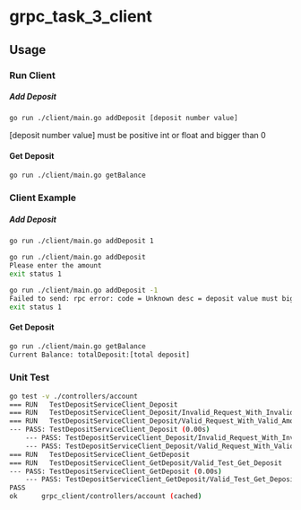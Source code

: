 # grpc_task_3_client

## Usage

### Run Client

##### Add Deposit

```bash
go run ./client/main.go addDeposit [deposit number value]
```
[deposit number value] must be positive int or float and bigger than 0

#### Get Deposit

```bash
go run ./client/main.go getBalance
```

### Client Example

##### Add Deposit
```bash
go run ./client/main.go addDeposit 1
```
```bash
go run ./client/main.go addDeposit
Please enter the amount
exit status 1
```
```bash
go run ./client/main.go addDeposit -1
Failed to send: rpc error: code = Unknown desc = deposit value must bigger than 0
exit status 1
```

#### Get Deposit
```bash
go run ./client/main.go getBalance
Current Balance: totalDeposit:[total deposit]
```

### Unit Test
```bash
go test -v ./controllers/account
=== RUN   TestDepositServiceClient_Deposit
=== RUN   TestDepositServiceClient_Deposit/Invalid_Request_With_Invalid_Amount
=== RUN   TestDepositServiceClient_Deposit/Valid_Request_With_Valid_Amount
--- PASS: TestDepositServiceClient_Deposit (0.00s)
    --- PASS: TestDepositServiceClient_Deposit/Invalid_Request_With_Invalid_Amount (0.00s)
    --- PASS: TestDepositServiceClient_Deposit/Valid_Request_With_Valid_Amount (0.00s)
=== RUN   TestDepositServiceClient_GetDeposit
=== RUN   TestDepositServiceClient_GetDeposit/Valid_Test_Get_Deposit
--- PASS: TestDepositServiceClient_GetDeposit (0.00s)
    --- PASS: TestDepositServiceClient_GetDeposit/Valid_Test_Get_Deposit (0.00s)
PASS
ok  	grpc_client/controllers/account	(cached)
```
